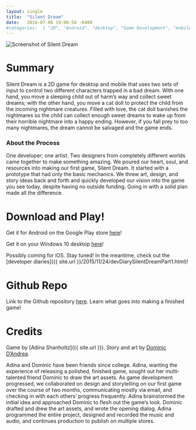 ```yaml
---
layout: single
title:  "Silent Dream"
date:   2016-07-06 19:06:50 -0400 
#categories:  [ "2D", "Android", "desktop", "Game Development", "mobile", "Unity", "Unity3D", "Video Games", "windows 10" ]
---
```


![Screenshot of Silent Dream](https://i2.wp.com/adinashanholtz.com/wp-content/uploads/2016/05/Screenshot-103.png)

# Summary
Silent Dream is a 2D game for desktop and mobile that uses two sets of input to control two different characters
trapped in a bad dream. With one hand, you move a sleeping child out of harm’s way and collect
sweet dreams; with the other hand, you move a cat doll to protect the child from the incoming
nightmare creatures. Filled with love, the cat doll banishes the nightmares so the child can collect
enough sweet dreams to wake up from their horrible nightmare into a happy ending. However, if you
fall prey to too many nightmares, the dream cannot be salvaged and the game ends.

### About the Process
One developer; one artist. Two designers from completely different worlds came together to make
something amazing. We poured our heart, soul, and resources into making our first game, Silent
Dream. It started with a prototype that had only the basic mechanics. We threw art, design, and story
ideas back and forth and quickly developed our vision into the game you see today, despite having no
outside funding. Going in with a solid plan made all the difference.

# Download and Play!
Get it for Android on the Google Play store [here](https://play.google.com/store/apps/details?id=com.FeyTechnologist.SilentDream)!

Get it on your Windows 10 desktop [here](https://www.microsoft.com/store/apps/9NBLGGH4RSRB)!

Possibly coming for iOS. Stay tuned! In the meantime, check out the [developer diaries]({{ site.url }}/2015/11/24/devDiarySilentDreamPart1.html)!

# Github Repo
Link to the Github repository [here](https://github.com/ashanhol/Silent-Dream). Learn what goes into making a finished game!

# Credits
Game by [Adina Shanholtz]({{ site.url }}). Story and art by [Dominic D’Andrea](https://deadbirdart.weebly.com/).

Adina and Dominic have been friends since college. Adina, wanting the experience of releasing a
polished, finished game, sought out her multi­talented friend Dominic to draw the art assets. As game
development progressed, we collaborated on design and storytelling on our first game over the course
of two months, communicating mostly via email, and checking in with each others’ progress frequently.
Adina brainstormed the initial idea and approached Dominic to flesh out the game’s look. Dominic
drafted and drew the art assets, and wrote the opening dialog. Adina programmed the entire project,
designed and recorded the music and audio, and continues production to publish on multiple stores.
